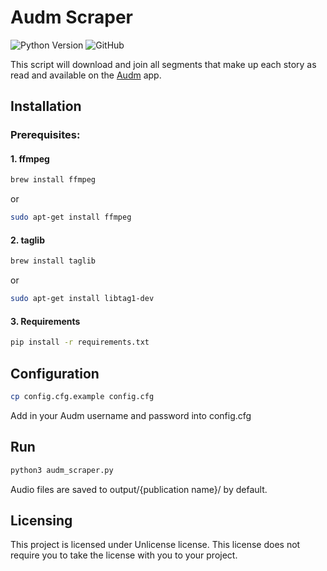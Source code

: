 # Audm Scraper
![Python Version](https://img.shields.io/badge/python-3.6%20%7C%203.7%20%7C%203.8-blue) ![GitHub](https://img.shields.io/github/license/jimtje/audm_scraper)

This script will download and join all segments that make up each story as read and available on the [Audm](https://www.audm.com/) app.

## Installation

### Prerequisites:
####  1. ffmpeg

```bash
brew install ffmpeg
```
or
```bash
sudo apt-get install ffmpeg
```
#### 2. taglib
```bash
brew install taglib
```
or
```bash
sudo apt-get install libtag1-dev
```
#### 3. Requirements

```bash
pip install -r requirements.txt
```

## Configuration

```bash
cp config.cfg.example config.cfg
```
Add in your Audm username and password into config.cfg

## Run

```bash
python3 audm_scraper.py
```
Audio files are saved to output/{publication name}/ by default.

## Licensing
This project is licensed under Unlicense license. This license does not require you to take the license with you to your project.

